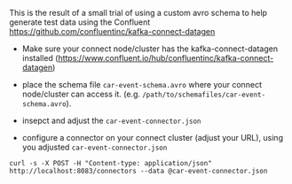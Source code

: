 This is the result of a small trial of using a custom avro schema to 
help generate test data using the Confluent https://github.com/confluentinc/kafka-connect-datagen


* Make sure your connect node/cluster has the kafka-connect-datagen installed 
(https://www.confluent.io/hub/confluentinc/kafka-connect-datagen)

* place the schema file `car-event-schema.avro` where your connect node/cluster can access it.
(e.g. `/path/to/schemafiles/car-event-schema.avro`).

* insepct and adjust the `car-event-connector.json`

* configure a connector on your connect cluster (adjust your URL), using you adjusted `car-event-connector.json`

```
curl -s -X POST -H "Content-type: application/json" http://localhost:8083/connectors --data @car-event-connector.json
```
